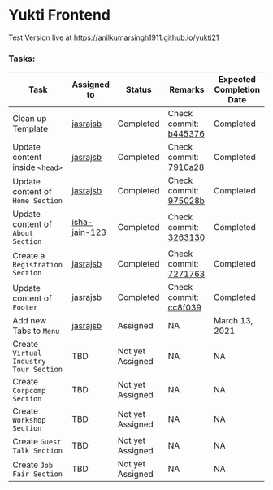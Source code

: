 # Yukti Frontend

Test Version live at https://anilkumarsingh1911.github.io/yukti21

### Tasks:

Task | Assigned to | Status | Remarks | Expected Completion Date
---- | ------------ |----- | ------ |---
Clean up Template | [jasrajsb](https://github.com/jasrajsb) | Completed | Check commit: [b445376](https://github.com/anilkumarsingh1911/anilkumarsingh1911.github.io/commit/b4453761fcb2f7abe7b9c746cbc487be8854593d) | Completed
Update content inside ```<head>``` | [jasrajsb](https://github.com/jasrajsb) | Completed | Check commit: [7910a28](https://github.com/anilkumarsingh1911/anilkumarsingh1911.github.io/commit/7910a2804fdb247a66398bc48ff96474402b8b68) | Completed
Update content of ```Home Section``` | [jasrajsb](https://github.com/jasrajsb) | Completed | Check commit: [975028b](https://github.com/anilkumarsingh1911/anilkumarsingh1911.github.io/commit/975028b6fed2a26de79897cda5b5428c62485218) | Completed
Update content of ```About Section``` | [isha-jain-123](https://github.com/isha-jain-123) | Completed |  Check commit: [3263130](https://github.com/anilkumarsingh1911/anilkumarsingh1911.github.io/commit/3263130dc0faa0e21dab11084a5fa7861cef26fd) | Completed
Create a ```Registration Section``` | [jasrajsb](https://github.com/jasrajsb) | Completed | Check commit: [7271763](https://github.com/anilkumarsingh1911/anilkumarsingh1911.github.io/commit/72717634333266dc1e153eeea24d0c4e2bbcc5c3) | Completed
Update content of ```Footer``` | [jasrajsb](https://github.com/jasrajsb) | Completed | Check commit: [cc8f039](https://github.com/anilkumarsingh1911/anilkumarsingh1911.github.io/commit/cc8f03948ae51d1ee676686932bdaaa855fb4c9f) | Completed
Add new Tabs to ```Menu``` | [jasrajsb](https://github.com/jasrajsb) | Assigned | NA | March 13, 2021 
Create ```Virtual Industry Tour Section``` | TBD | Not yet Assigned | NA | NA
Create ```Corpcomp Section``` | TBD | Not yet Assigned | NA | NA
Create ```Workshop Section``` | TBD | Not yet Assigned | NA | NA
Create ```Guest Talk Section``` | TBD | Not yet Assigned | NA | NA
Create ```Job Fair Section``` | TBD | Not yet Assigned | NA | NA

<!-- Task | Assigned to | Status | Remarks
---- | ------------ |----- | ------
 Update content inside ```<head>``` | [jasrajsb](https://github.com/jasrajsb) | Work in Progress | NA
 Update content of ```Home Section``` | [jasrajsb](https://github.com/jasrajsb) | Assigned | NA
 Update content of ```About Section``` | [jasrajsb](https://github.com/jasrajsb) | Assigned | NA
 Update content of ```Speakers Section``` | [jasrajsb](https://github.com/jasrajsb) | Assigned | NA
 Update content of ```Schedule Section``` | [jasrajsb](https://github.com/jasrajsb) | Assigned | NA
 Update content of ```Venue Section``` | [isha-jain-123](https://github.com/isha-jain-123) | Assigned | NA
 Update content of ```Hotels Section``` | [isha-jain-123](https://github.com/isha-jain-123) | Assigned | NA
 Update content of ```Gallery Section``` | [isha-jain-123](https://github.com/isha-jain-123) | Assigned | NA
 Update content of ```Sponsors Section``` | [isha-jain-123](https://github.com/isha-jain-123) | Assigned | NA
 Update content of ```Contact Section``` | [isha-jain-123](https://github.com/isha-jain-123) | Assigned | NA-->
 

